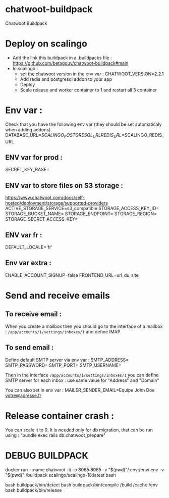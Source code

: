 # chatwoot-buildpack
Chatwoot Buildpack

# Deploy on scalingo

- Add the link this buildpack in a .buildpacks file : https://github.com/betagouv/chatwoot-buildpack#main
- In scalingo :
    - set the chatwoot version in the env var : CHATWOOT_VERSION=2.2.1
    - Add redis and postgresql addon to your app
    - Deploy
    - Scale release and worker container to 1 and restart all 3 container

# Env var :

Check that you have the following env var (they should be set automaticaly when adding addons)
DATABASE_URL=$SCALINGO_POSTGRESQL_URL
REDIS_URL=$SCALINGO_REDIS_URL

## ENV var for prod :
SECRET_KEY_BASE=

## ENV var to store files on S3 storage :
https://www.chatwoot.com/docs/self-hosted/deployment/storage/supported-providers
ACTIVE_STORAGE_SERVICE=s3_compatible
STORAGE_ACCESS_KEY_ID=
STORAGE_BUCKET_NAME=
STORAGE_ENDPOINT=
STORAGE_REGION=
STORAGE_SECRET_ACCESS_KEY=

## ENV var fr :
DEFAULT_LOCALE='fr'

## Env var extra :
ENABLE_ACCOUNT_SIGNUP=false
FRONTEND_URL=url_du_site

# Send and receive emails

## To receive email :
When you create a mailbox then you should go to the interface of a mailbox :
`/app/accounts/1/settings/inboxes/1` and define IMAP

## To send email :
Define default SMTP server via env var :
SMTP_ADDRESS=
SMTP_PASSWORD=
SMTP_PORT=
SMTP_USERNAME=

Then in the interface `/app/accounts/1/settings/inboxes/1` you can define SMTP server for each inbox :
use same value for "Address" and "Domain"

You can also set in env var :
MAILER_SENDER_EMAIL=Equipe John Doe <votre@adresse.fr>

# Release container crash :
You can scale it to 0.
It is needed only for db migration, that can be run using : "bundle exec rails db:chatwoot_prepare"

# DEBUG BUILDPACK 
docker run --name chatwoot -it -p 8065:8065 -v "$(pwd)"/.env:/env/.env -v "$(pwd)":/buildpack scalingo/scalingo-18:latest bash

bash buildpack/bin/detect
bash buildpack/bin/compile /build /cache /env
bash buildpack/bin/release


